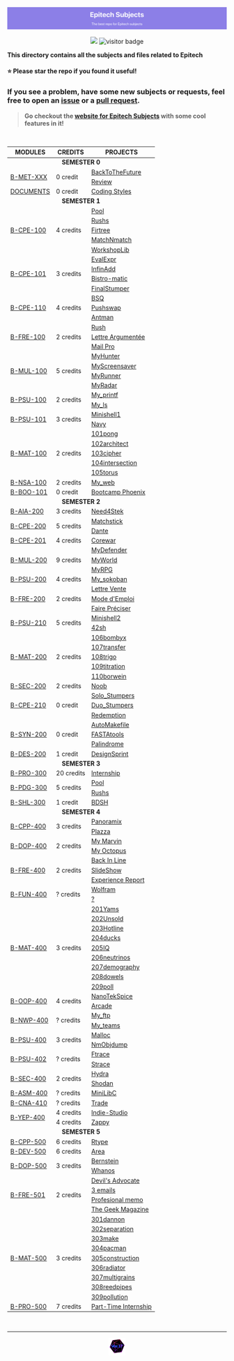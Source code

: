 <img src="./bar.png">

<div align="center">

<img src="https://img.shields.io/badge/Github-Studio--17-06DFF9"> ![visitor badge](https://visitor-badge.glitch.me/badge?page_id=Studio-17.Epitech-Subjects)

</div>

**This directory contains all the subjects and files related to Epitech**

#### :star: Please star the repo if you found it useful!

### If you see a problem, have some new subjects or requests, feel free to open an [issue](https://github.com/Studio-17/Epitech-Subjects/issues) or a [pull request](https://github.com/Studio-17/Epitech-Subjects/pulls).

> **Go checkout the [website for Epitech Subjects](https://clement-fernandes.github.io/epitech-subjects-website/) with some cool features in it!**

<br>

<table align="center">
    <thead>
        <tr>
            <th>MODULES</th>
            <th>CREDITS</th>
            <th>PROJECTS</th>
        </tr>
    </thead>
    <tbody>
    <tr>
            <td colspan="3" align="center"><strong>SEMESTER 0</strong></td>
    </tr>
    <tr>
            <td rowspan="2"><a href="https://github.com/Studio-17/Epitech-Subjects/tree/main/Semester-0/B-MET-XXX">B-MET-XXX</a></td>
            <td rowspan="2" >0 credit</td>
            <td><a href="https://github.com/Studio-17/Epitech-Subjects/tree/main/Semester-0/B-MET-XXX/BackToTheFuture">BackToTheFuture</a></td>
    </tr>
    <tr>
            <td><a href="https://github.com/Studio-17/Epitech-Subjects/tree/main/Semester-0/B-MET-XXX/Review">Review</a></td>
        </tr>
        <tr>
            <td rowspan="1"><a href="https://github.com/Studio-17/Epitech-Subjects/tree/main/Semester-0/DOCUMENTS">DOCUMENTS</a></td>
            <td rowspan="1" >0 credit</td>
            <td><a href="https://github.com/Studio-17/Epitech-Subjects/tree/main/Semester-0/DOCUMENTS/Coding_styles">Coding Styles</a></td>
    </tr>
    <tr>
            <td colspan="3" align="center"><strong>SEMESTER 1</strong></td>
    </tr>
        <tr>
            <td rowspan="5"><a href="https://github.com/Studio-17/Epitech-Subjects/tree/main/Semester-1/B-CPE-100">B-CPE-100</a></td>
            <td rowspan="5" >4 credits</td>
            <td><a href="https://github.com/Studio-17/Epitech-Subjects/tree/main/Semester-1/B-CPE-100/Pool">Pool</a></td>
        </tr>
        <tr>
            <td><a href="https://github.com/Studio-17/Epitech-Subjects/tree/main/Semester-1/B-CPE-100/Rushs">Rushs</a></td>
        </tr>
        <tr>
            <td><a href="https://github.com/Studio-17/Epitech-Subjects/tree/main/Semester-1/B-CPE-100/Firtree">Firtree</a></td>
        </tr>
        <tr>
            <td><a href="https://github.com/Studio-17/Epitech-Subjects/tree/main/Semester-1/B-CPE-100/MatchNmatch">MatchNmatch</a></td>
        </tr>
        <tr>
            <td><a href="https://github.com/Studio-17/Epitech-Subjects/tree/main/Semester-1/B-CPE-100/WorkshopLib">WorkshopLib</a></td>
        </tr>
        <tr>
            <td rowspan="4"><a href="https://github.com/Studio-17/Epitech-Subjects/tree/main/Semester-1/B-CPE-101">B-CPE-101</a></td>
            <td rowspan="4" >3 credits</td>
            <td><a href="https://github.com/Studio-17/Epitech-Subjects/tree/main/Semester-1/B-CPE-101/EvalExpr">EvalExpr</a></td>
        </tr>
        <tr>
            <td><a href="https://github.com/Studio-17/Epitech-Subjects/tree/main/Semester-1/B-CPE-101/InfinAdd">InfinAdd</a></td>
        </tr>
        <tr>
            <td><a href="https://github.com/Studio-17/Epitech-Subjects/tree/main/Semester-1/B-CPE-101/Bistro-matic">Bistro-matic</a></td>
        </tr>
        <tr>
            <td><a href="https://github.com/Studio-17/Epitech-Subjects/tree/main/Semester-1/B-CPE-101/FinalStumper">FinalStumper</a></td>
        </tr>
        <tr>
            <td rowspan="3"><a href="https://github.com/Studio-17/Epitech-Subjects/tree/main/Semester-1/B-CPE-110">B-CPE-110</a></td>
            <td rowspan="3" >4 credits</td>
            <td><a href="https://github.com/Studio-17/Epitech-Subjects/tree/main/Semester-1/B-CPE-110/BSQ">BSQ</a></td>
        </tr>
        <tr>
            <td><a href="https://github.com/Studio-17/Epitech-Subjects/tree/main/Semester-1/B-CPE-110/Pushswap">Pushswap</a></td>
        </tr>
        <tr>
            <td><a href="https://github.com/Studio-17/Epitech-Subjects/tree/main/Semester-1/B-CPE-110/Antman">Antman</a></td>
        </tr>
        <tr>
            <td rowspan="3"><a href="https://github.com/Studio-17/Epitech-Subjects/tree/main/Semester-1/B-FRE-100">B-FRE-100</a></td>
            <td rowspan="3" >2 credits</td>
            <td><a href="https://github.com/Studio-17/Epitech-Subjects/tree/main/Semester-1/B-FRE-100/Rush">Rush</a></td>
        </tr>
        <tr>
            <td><a href="https://github.com/Studio-17/Epitech-Subjects/tree/main/Semester-1/B-FRE-100">Lettre Argumentée</a></td>
        </tr>
        <tr>
            <td><a href="https://github.com/Studio-17/Epitech-Subjects/tree/main/Semester-1/B-FRE-100">Mail Pro</a></td>
        </tr>
        <tr>
            <td rowspan="4"><a href="https://github.com/Studio-17/Epitech-Subjects/tree/main/Semester-1/B-MUL-100">B-MUL-100</a></td>
            <td rowspan="4" >5 credits</td>
            <td><a href="https://github.com/Studio-17/Epitech-Subjects/tree/main/Semester-1/B-MUL-100/MyHunter">MyHunter</a></td>
        </tr>
        <tr>
            <td><a href="https://github.com/Studio-17/Epitech-Subjects/tree/main/Semester-1/B-MUL-100/MyScreensaver">MyScreensaver</a></td>
        </tr>
        <tr>
            <td><a href="https://github.com/Studio-17/Epitech-Subjects/tree/main/Semester-1/B-MUL-100/MyRunner">MyRunner</a></td>
        </tr>
        <tr>
            <td><a href="https://github.com/Studio-17/Epitech-Subjects/tree/main/Semester-1/B-MUL-100/MyRadar">MyRadar</a></td>
        </tr>
        <tr>
            <td rowspan="2"><a href="https://github.com/Studio-17/Epitech-Subjects/tree/main/Semester-1/B-PSU-100">B-PSU-100</a></td>
            <td rowspan="2" >2 credits</td>
            <td><a href="https://github.com/Studio-17/Epitech-Subjects/tree/main/Semester-1/B-PSU-100/My_printf">My_printf</a></td>
        </tr>
        <tr>
            <td><a href="https://github.com/Studio-17/Epitech-Subjects/tree/main/Semester-1/B-PSU-100/My_ls">My_ls</a></td>
        </tr>
        <tr>
            <td rowspan="2"><a href="https://github.com/Studio-17/Epitech-Subjects/tree/main/Semester-1/B-PSU-101">B-PSU-101</a></td>
            <td rowspan="2" >3 credits</td>
            <td><a href="https://github.com/Studio-17/Epitech-Subjects/tree/main/Semester-1/B-PSU-101/Minishell1">Minishell1</a></td>
        </tr>
        <tr>
            <td><a href="https://github.com/Studio-17/Epitech-Subjects/tree/main/Semester-1/B-PSU-101/Navy">Navy</a></td>
        </tr>
        <tr>
            <td rowspan="5"><a href="https://github.com/Studio-17/Epitech-Subjects/tree/main/Semester-1/B-MAT-100">B-MAT-100</a></td>
            <td rowspan="5" >2 credits</td>
            <td><a href="https://github.com/Studio-17/Epitech-Subjects/tree/main/Semester-1/B-MAT-100/101pong">101pong</a></td>
        </tr>
        <tr>
            <td><a href="https://github.com/Studio-17/Epitech-Subjects/tree/main/Semester-1/B-MAT-100/102architect">102architect</a></td>
        </tr>
        <tr>
            <td><a href="https://github.com/Studio-17/Epitech-Subjects/tree/main/Semester-1/B-MAT-100/103cipher">103cipher</a></td>
        </tr>
        <tr>
            <td><a href="https://github.com/Studio-17/Epitech-Subjects/tree/main/Semester-1/B-MAT-100/104intersection">104intersection</a></td>
        </tr>
        <tr>
            <td><a href="https://github.com/Studio-17/Epitech-Subjects/tree/main/Semester-1/B-MAT-100/105torus">105torus</a></td>
        </tr>
        <tr>
            <td rowspan="1"><a href="https://github.com/Studio-17/Epitech-Subjects/tree/main/Semester-1/B-NSA-100">B-NSA-100</a></td>
            <td rowspan="1" >2 credits</td>
            <td><a href="https://github.com/Studio-17/Epitech-Subjects/tree/main/Semester-1/B-NSA-100/My_web">My_web</a></td>
        </tr>
        <tr>
            <td rowspan="1"><a href="./Semester-1/B-BOO-101">B-BOO-101</a></td>
            <td rowspan="1" >0 credit</td>
            <td><a href="https://github.com/Studio-17/Epitech-Subjects/tree/main/Semester-1/B-BOO-101/Bootcamp_Phoenix">Bootcamp Phoenix</a></td>
        </tr>
        <tr>
            <td colspan="3" align="center"><strong>SEMESTER 2</strong></td>
        </tr>
        <tr>
            <td rowspan="1"><a href="https://github.com/Studio-17/Epitech-Subjects/tree/main/Semester-2/B-AIA-200">B-AIA-200</a></td>
            <td rowspan="1" >3 credits</td>
            <td><a href="https://github.com/Studio-17/Epitech-Subjects/tree/main/Semester-2/B-AIA-200/Need4Stek">Need4Stek</a></td>
        </tr>
        <tr>
            <td rowspan="2"><a href="https://github.com/Studio-17/Epitech-Subjects/tree/main/Semester-2/B-CPE-200">B-CPE-200</a></td>
            <td rowspan="2" >5 credits</td>
            <td><a href="https://github.com/Studio-17/Epitech-Subjects/tree/main/Semester-2/B-CPE-200/Matchstick">Matchstick</a></td>
        </tr>
        <tr>
            <td><a href="https://github.com/Studio-17/Epitech-Subjects/tree/main/Semester-2/B-CPE-200/Dante">Dante</a></td>
        </tr>
        <tr>
            <td rowspan="1"><a href="https://github.com/Studio-17/Epitech-Subjects/tree/main/Semester-2/B-CPE-201">B-CPE-201</a></td>
            <td rowspan="1" >4 credits</td>
            <td><a href="https://github.com/Studio-17/Epitech-Subjects/tree/main/Semester-2/B-CPE-201/Corewar">Corewar</a></td>
        </tr>
        <tr>
            <td rowspan="3"><a href="https://github.com/Studio-17/Epitech-Subjects/tree/main/Semester-2/B-MUL-200">B-MUL-200</a></td>
            <td rowspan="3" >9 credits</td>
            <td><a href="https://github.com/Studio-17/Epitech-Subjects/tree/main/Semester-2/B-MUL-200/MyDefender">MyDefender</a></td>
        </tr>
        <tr>
            <td><a href="https://github.com/Studio-17/Epitech-Subjects/tree/main/Semester-2/B-MUL-200/MyWorld">MyWorld</a></td>
        </tr>
        <tr>
            <td><a href="https://github.com/Studio-17/Epitech-Subjects/tree/main/Semester-2/B-MUL-200/MyRPG">MyRPG</a></td>
        </tr>
        <tr>
            <td rowspan="1"><a href="https://github.com/Studio-17/Epitech-Subjects/tree/main/Semester-2/B-PSU-200">B-PSU-200</a></td>
            <td rowspan="1" >4 credits</td>
            <td><a href="https://github.com/Studio-17/Epitech-Subjects/tree/main/Semester-2/B-PSU-200/My_sokoban">My_sokoban</a></td>
        </tr>
        <tr>
            <td rowspan="3"><a href="https://github.com/Studio-17/Epitech-Subjects/tree/main/Semester-2/B-FRE-200">B-FRE-200</a></td>
            <td rowspan="3" >2 credits</td>
            <td><a href="https://github.com/Studio-17/Epitech-Subjects/tree/main/Semester-2/B-FRE-200/Lettre Vente">Lettre Vente</a></td>
        </tr>
        <tr>
            <td><a href="https://github.com/Studio-17/Epitech-Subjects/tree/main/Semester-2/B-FRE-200/ModeEmploi">Mode d'Emploi</a></td>
        </tr>
        <tr>
            <td><a href="https://github.com/Studio-17/Epitech-Subjects/tree/main/Semester-2/B-FRE-200/FairePréciser">Faire Préciser</a></td>
        </tr>
        <tr>
            <td rowspan="2"><a href="https://github.com/Studio-17/Epitech-Subjects/tree/main/Semester-2/B-PSU-210">B-PSU-210</a></td>
            <td rowspan="2" >5 credits</td>
            <td><a href="https://github.com/Studio-17/Epitech-Subjects/tree/main/Semester-2/B-PSU-210/minishell2">Minishell2</a></td>
        </tr>
        <tr>
            <td><a href="https://github.com/Studio-17/Epitech-Subjects/tree/main/Semester-2/B-PSU-210/42sh">42sh</a></td>
        </tr>
        <tr>
            <td rowspan="5"><a href="https://github.com/Studio-17/Epitech-Subjects/tree/main/Semester-2/B-MAT-200">B-MAT-200</a></td>
            <td rowspan="5" >2 credits</td>
            <td><a href="https://github.com/Studio-17/Epitech-Subjects/tree/main/Semester-2/B-MAT-200/106bombyx">106bombyx</a></td>
        </tr>
        <tr>
            <td><a href="https://github.com/Studio-17/Epitech-Subjects/tree/main/Semester-2/B-MAT-200/107transfer">107transfer</a></td>
        </tr>
        <tr>
            <td><a href="https://github.com/Studio-17/Epitech-Subjects/tree/main/Semester-2/B-MAT-200/108trigo">108trigo</a></td>
        </tr>
        <tr>
            <td><a href="https://github.com/Studio-17/Epitech-Subjects/tree/main/Semester-2/B-MAT-200/109titration">109titration</a></td>
        </tr>
        <tr>
            <td><a href="https://github.com/Studio-17/Epitech-Subjects/tree/main/Semester-2/B-MAT-200/110borwein">110borwein</a></td>
        </tr>
        <tr>
            <td rowspan="1"><a href="https://github.com/Studio-17/Epitech-Subjects/tree/main/Semester-2/B-SEC-200">B-SEC-200</a></td>
            <td rowspan="1" >2 credits</td>
            <td><a href="https://github.com/Studio-17/Epitech-Subjects/tree/main/Semester-2/B-SEC-200/Noob">Noob</a></td>
        </tr>
        <tr>
            <td rowspan="3"><a href="https://github.com/Studio-17/Epitech-Subjects/tree/main/Semester-2/B-CPE-210">B-CPE-210</a></td>
            <td rowspan="3" >0 credit</td>
            <td><a href="https://github.com/Studio-17/Epitech-Subjects/tree/main/Semester-2/B-CPE-210/Solo_Stumpers">Solo_Stumpers</a></td>
        </tr>
        <tr>
            <td><a href="https://github.com/Studio-17/Epitech-Subjects/tree/main/Semester-2/B-CPE-210/Duo_Stumpers">Duo_Stumpers</a></td>
        </tr>
        <tr>
            <td><a href="https://github.com/Studio-17/Epitech-Subjects/tree/main/Semester-2/B-CPE-210/Redemption">Redemption</a></td>
        </tr>
        <tr>
            <td rowspan="3"><a href="https://github.com/Studio-17/Epitech-Subjects/tree/main/Semester-2/B-SYN-200">B-SYN-200</a></td>
            <td rowspan="3" >0 credit</td>
            <td><a href="https://github.com/Studio-17/Epitech-Subjects/tree/main/Semester-2/B-SYN-200/AutoMakefile">AutoMakefile</a></td>
        </tr>
        <tr>
        <td><a href="https://github.com/Studio-17/Epitech-Subjects/tree/main/Semester-2/B-SYN-200/FASTAtools">FASTAtools</a></td>
        </tr>
        <tr>
            <td><a href="https://github.com/Studio-17/Epitech-Subjects/tree/main/Semester-2/B-SYN-200/Palindrome">Palindrome</a></td>
        </tr>
        <tr>
            <td rowspan="1"><a href="https://github.com/Studio-17/Epitech-Subjects/tree/main/Semester-2/B-DES-200">B-DES-200</a></td>
            <td rowspan="1" >1 credit</td>
            <td><a href="https://github.com/Studio-17/Epitech-Subjects/tree/main/Semester-2/B-DES-200">DesignSprint</a></td>
        </tr>
        <tr>
            <td colspan="3" align="center"><strong>SEMESTER 3</strong></td>
        </tr>
        <tr>
            <td rowspan="1"><a href="https://github.com/Studio-17/Epitech-Subjects/tree/main/Semester-3/B-PRO-300">B-PRO-300</a></td>
            <td rowspan="1" >20 credits</td>
            <td><a href="https://github.com/Studio-17/Epitech-Subjects/tree/main/Semester-3/B-PRO-300/Internship">Internship</a></td>
        </tr>
        <tr>
            <td rowspan="2"><a href="https://github.com/Studio-17/Epitech-Subjects/tree/main/Semester-3/B-PDG-300">B-PDG-300</a></td>
            <td rowspan="2" >5 credits</td>
            <td><a href="https://github.com/Studio-17/Epitech-Subjects/tree/main/Semester-3/B-PDG-300/Pool">Pool</a></td>
        </tr>
        <tr>
            <td><a href="https://github.com/Studio-17/Epitech-Subjects/tree/main/Semester-3/B-PDG-300/Rushs">Rushs</a></td>
        </tr>
        <tr>
            <td rowspan="1"><a href="https://github.com/Studio-17/Epitech-Subjects/tree/main/Semester-3/B-SHL-300">B-SHL-300</a></td>
            <td rowspan="1" >1 credit</td>
            <td><a href="https://github.com/Studio-17/Epitech-Subjects/tree/main/Semester-3/B-SHL-300/BDSH">BDSH</a></td>
        </tr>
        <tr>
            <td colspan="3" align="center"><strong>SEMESTER 4</strong></td>
        </tr>
        <tr>
            <td rowspan="2"><a href="https://github.com/Studio-17/Epitech-Subjects/tree/main/Semester-4/B-CPP-400">B-CPP-400</a></td>
            <td rowspan="2" >3 credits</td>
            <td><a href="https://github.com/Studio-17/Epitech-Subjects/tree/main/Semester-4/B-CPP-400/Panoramix">Panoramix</a></td>
        </tr>
        <tr>
            <td><a href="https://github.com/Studio-17/Epitech-Subjects/tree/main/Semester-4/B-CPP-400/Plazza">Plazza</a></td>
        </tr>
        <tr>
            <td rowspan="2"><a href="https://github.com/Studio-17/Epitech-Subjects/tree/main/Semester-4/B-DOP-400">B-DOP-400</a></td>
            <td rowspan="2" >2 credits</td>
            <td><a href="https://github.com/Studio-17/Epitech-Subjects/tree/main/Semester-4/B-DOP-400/My_marvin">My Marvin</a></td>
        </tr>
        <tr>
            <td><a href="https://github.com/Studio-17/Epitech-Subjects/tree/main/Semester-4/B-DOP-400/My_octopus">My Octopus</a></td>
        </tr>
        <tr>
            <td rowspan="3"><a href="https://github.com/Studio-17/Epitech-Subjects/tree/main/Semester-4/B-FRE-400">B-FRE-400</a></td>
            <td rowspan="3" >2 credits</td>
            <td><a href="https://github.com/Studio-17/Epitech-Subjects/tree/main/Semester-4/B-FRE-400/Back_in_line">Back In Line</a></td>
        </tr>
        <tr>
            <td><a href="https://github.com/Studio-17/Epitech-Subjects/tree/main/Semester-4/B-FRE-400/Slideshow">SlideShow</a></td>
        </tr>
        <tr>
            <td><a href="https://github.com/Studio-17/Epitech-Subjects/tree/main/Semester-4/B-FRE-400/Experience_report">Experience Report</a></td>
        </tr>
        <tr>
            <td rowspan="2"><a href="https://github.com/Studio-17/Epitech-Subjects/tree/main/Semester-4/B-FUN-400">B-FUN-400</a></td>
            <td rowspan="2" >? credits</td>
            <td><a href="https://github.com/Studio-17/Epitech-Subjects/tree/main/Semester-4/B-FUN-400/Wolfram">Wolfram</a></td>
        </tr>
        <tr>
            <td><a href="#">?</a></td>
        </tr>
        <tr>
            <td rowspan="9"><a href="https://github.com/Studio-17/Epitech-Subjects/tree/main/Semester-4/B-MAT-400">B-MAT-400</a></td>
            <td rowspan="9" >3 credits</td>
            <td><a href="https://github.com/Studio-17/Epitech-Subjects/tree/main/Semester-4/B-MAT-400/201Yams">201Yams</a></td>
        </tr>
        <tr>
            <td><a href="https://github.com/Studio-17/Epitech-Subjects/tree/main/Semester-4/B-MAT-400/202Unsold">202Unsold</a></td>
        </tr>
        <tr>
            <td><a href="https://github.com/Studio-17/Epitech-Subjects/tree/main/Semester-4/B-MAT-400/203Hotline">203Hotline</a></td>
        </tr>
        <tr>
            <td><a href="https://github.com/Studio-17/Epitech-Subjects/tree/main/Semester-4/B-MAT-400/204ducks">204ducks</a></td>
        </tr>
        <tr>
            <td><a href="https://github.com/Studio-17/Epitech-Subjects/tree/main/Semester-4/B-MAT-400/205IQ">205IQ</a></td>
        </tr>
        <tr>
            <td><a href="https://github.com/Studio-17/Epitech-Subjects/tree/main/Semester-4/B-MAT-400/206neutrinos">206neutrinos</a></td>
        </tr>
        <tr>
            <td><a href="https://github.com/Studio-17/Epitech-Subjects/tree/main/Semester-4/B-MAT-400/207demography">207demography</a></td>
        </tr>
        <tr>
            <td><a href="https://github.com/Studio-17/Epitech-Subjects/tree/main/Semester-4/B-MAT-400/208dowels">208dowels</a></td>
        </tr>
        <tr>
            <td><a href="https://github.com/Studio-17/Epitech-Subjects/tree/main/Semester-4/B-MAT-400/209poll">209poll</a></td>
        </tr>
        <tr>
            <td rowspan="2"><a href="https://github.com/Studio-17/Epitech-Subjects/tree/main/Semester-4/B-OOP-400">B-OOP-400</a></td>
            <td rowspan="2" >4 credits</td>
            <td><a href="https://github.com/Studio-17/Epitech-Subjects/tree/main/Semester-4/B-OOP-400/NanoTekSpice">NanoTekSpice</a></td>
        </tr>
        <tr>
            <td><a href="https://github.com/Studio-17/Epitech-Subjects/tree/main/Semester-4/B-OOP-400/Arcade">Arcade</a></td>
        </tr>
        <tr>
            <td rowspan="2"><a href="https://github.com/Studio-17/Epitech-Subjects/tree/main/Semester-4/B-NWP-400">B-NWP-400</a></td>
            <td rowspan="2" >? credits</td>
            <td><a href="https://github.com/Studio-17/Epitech-Subjects/tree/main/Semester-4/B-NWP-400/My_ftp">My_ftp</a></td>
        </tr>
        <tr>
            <td><a href="https://github.com/Studio-17/Epitech-Subjects/tree/main/Semester-4/B-NWP-400/My_teams">My_teams</a></td>
        </tr>
        <tr>
            <td rowspan="2"><a href="https://github.com/Studio-17/Epitech-Subjects/tree/main/Semester-4/B-PSU-400">B-PSU-400</a></td>
            <td rowspan="2" >3 credits</td>
            <td><a href="https://github.com/Studio-17/Epitech-Subjects/tree/main/Semester-4/B-PSU-400/Malloc">Malloc</a></td>
        </tr>
        <tr>
            <td><a href="https://github.com/Studio-17/Epitech-Subjects/tree/main/Semester-4/B-PSU-400/NmObjdump">NmObjdump</a></td>
        </tr>
        <tr>
            <td rowspan="2"><a href="https://github.com/Studio-17/Epitech-Subjects/tree/main/Semester-4/B-PSU-402">B-PSU-402</a></td>
            <td rowspan="2" >? credits</td>
            <td><a href="https://github.com/Studio-17/Epitech-Subjects/tree/main/Semester-4/B-PSU-402/Ftrace">Ftrace</a></td>
        </tr>
        <tr>
            <td><a href="https://github.com/Studio-17/Epitech-Subjects/tree/main/Semester-4/B-PSU-402/Strace">Strace</a></td>
        </tr>
        <tr>
            <td rowspan="2"><a href="https://github.com/Studio-17/Epitech-Subjects/tree/main/Semester-4/B-SEC-400">B-SEC-400</a></td>
            <td rowspan="2" >2 credits</td>
            <td><a href="https://github.com/Studio-17/Epitech-Subjects/tree/main/Semester-4/B-SEC-400/Hydra">Hydra</a></td>
        </tr>
        <tr>
            <td><a href="https://github.com/Studio-17/Epitech-Subjects/tree/main/Semester-4/B-SEC-400/Shodan">Shodan</a></td>
        </tr>
        <tr>
            <td rowspan="1"><a href="https://github.com/Studio-17/Epitech-Subjects/tree/main/Semester-4/B-ASM-400">B-ASM-400</a></td>
            <td rowspan="1" >? credits</td>
            <td><a href="https://github.com/Studio-17/Epitech-Subjects/tree/main/Semester-4/B-ASM-400/MiniLibC">MiniLibC</a></td>
        </tr>
        <tr>
            <td rowspan="1"><a href="https://github.com/Studio-17/Epitech-Subjects/tree/main/Semester-4/B-CNA-410">B-CNA-410</a></td>
            <td rowspan="1" >? credits</td>
            <td><a href="https://github.com/Studio-17/Epitech-Subjects/tree/main/Semester-4/B-CNA-410/Trade">Trade</a></td>
        </tr>
        <tr>
            <td rowspan="2"><a href="https://github.com/Studio-17/Epitech-Subjects/tree/main/Semester-4/B-YEP-400">B-YEP-400</a></td>
            <td rowspan="1" >4 credits</td>
            <td><a href="https://github.com/Studio-17/Epitech-Subjects/tree/main/Semester-4/B-YEP-400/Indie-Studio">Indie-Studio</a></td>
        </tr>
        <tr>
            <td rowspan="1" >4 credits</td>
            <td><a href="https://github.com/Studio-17/Epitech-Subjects/tree/main/Semester-4/B-YEP-400/Zappy">Zappy</a></td>
        </tr>
        <tr>
            <td colspan="3" align="center"><strong>SEMESTER 5</strong></td>
        </tr>
        <tr>
            <td rowspan="1"><a href="https://github.com/Studio-17/Epitech-Subjects/tree/main/Semester-5/B-CPP-500">B-CPP-500</a></td>
            <td rowspan="1" >6 credits</td>
            <td><a href="https://github.com/Studio-17/Epitech-Subjects/tree/main/Semester-5/B-CPP-500/Rtype">Rtype</a></td>
        </tr>
        <tr>
            <td rowspan="1"><a href="https://github.com/Studio-17/Epitech-Subjects/tree/main/Semester-5/B-DEV-500">B-DEV-500</a></td>
            <td rowspan="1" >6 credits</td>
            <td><a href="https://github.com/Studio-17/Epitech-Subjects/tree/main/Semester-5/B-DEV-500/Area">Area</a></td>
        </tr>
        <tr>
            <td rowspan="2"><a href="https://github.com/Studio-17/Epitech-Subjects/tree/main/Semester-5/B-DOP-500">B-DOP-500</a></td>
            <td rowspan="2" >3 credits</td>
            <td><a href="https://github.com/Studio-17/Epitech-Subjects/tree/main/Semester-5/B-DOP-500/Bernstein">Bernstein</a></td>
        </tr>
        <tr>
            <td><a href="https://github.com/Studio-17/Epitech-Subjects/tree/main/Semester-5/B-DOP-500/Whanos">Whanos</a></td>
        </tr>
        <tr>
            <td rowspan="4"><a href="https://github.com/Studio-17/Epitech-Subjects/tree/main/Semester-5/B-FRE-501">B-FRE-501</a></td>
            <td rowspan="4" >2 credits</td>
            <td><a href="https://github.com/Studio-17/Epitech-Subjects/tree/main/Semester-5/B-FRE-501/Devils_advocate">Devil's Advocate</a></td>
        </tr>
        <tr>
            <td><a href="https://github.com/Studio-17/Epitech-Subjects/tree/main/Semester-5/B-FRE-501/3_emails">3 emails</a></td>
        </tr>
        <tr>
            <td><a href="https://github.com/Studio-17/Epitech-Subjects/tree/main/Semester-5/B-FRE-501/Professional_memo">Profesional memo</a></td>
        </tr>
        <tr>
            <td><a href="https://github.com/Studio-17/Epitech-Subjects/tree/main/Semester-5/B-FRE-501/The_Geek_Magazine">The Geek Magazine</a></td>
        </tr>
        <tr>
            <td rowspan="9"><a href="https://github.com/Studio-17/Epitech-Subjects/tree/main/Semester-5/B-MAT-500">B-MAT-500</a></td>
            <td rowspan="9" >3 credits</td>
            <td><a href="https://github.com/Studio-17/Epitech-Subjects/tree/main/Semester-5/B-MAT-500/301dannon">301dannon</a></td>
        </tr>
        <tr>
            <td><a href="https://github.com/Studio-17/Epitech-Subjects/tree/main/Semester-5/B-MAT-500/302separation">302separation</a></td>
        </tr>
        <tr>
            <td><a href="https://github.com/Studio-17/Epitech-Subjects/tree/main/Semester-5/B-MAT-500/303make">303make</a></td>
        </tr>
        <tr>
            <td><a href="https://github.com/Studio-17/Epitech-Subjects/tree/main/Semester-5/B-MAT-500/304pacman">304pacman</a></td>
        </tr>
        <tr>
            <td><a href="https://github.com/Studio-17/Epitech-Subjects/tree/main/Semester-5/B-MAT-500/305construction">305construction</a></td>
        </tr>
        <tr>
            <td><a href="https://github.com/Studio-17/Epitech-Subjects/tree/main/Semester-5/B-MAT-500/306radiator">306radiator</a></td>
        </tr>
        <tr>
            <td><a href="https://github.com/Studio-17/Epitech-Subjects/tree/main/Semester-5/B-MAT-500/307multigrains">307multigrains</a></td>
        </tr>
        <tr>
            <td><a href="https://github.com/Studio-17/Epitech-Subjects/tree/main/Semester-5/B-MAT-500/308reedpipes">308reedpipes</a></td>
        </tr>
        <tr>
            <td><a href="https://github.com/Studio-17/Epitech-Subjects/tree/main/Semester-5/B-MAT-500/309pollution">309pollution</a></td>
        </tr>
        <tr>
            <td rowspan="1"><a href="https://github.com/Studio-17/Epitech-Subjects/tree/main/Semester-5/B-PRO-500">B-PRO-500</a></td>
            <td rowspan="1" >7 credits</td>
            <td><a href="https://github.com/Studio-17/Epitech-Subjects/tree/main/Semester-5/B-PRO-500/Part-Time_Internship">Part-Time Internship</a></td>
        </tr>
    </tbody>
</table>

<br>

---

<div align="center">

<a href="https://github.com/Studio-17" target="_blank"><img src="./voc17.gif" width="40"></a>

</div>
